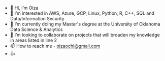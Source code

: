 - 👋 Hi, I’m Oiza
- 👀 I’m interested in AWS, Azure, GCP, Linux, Python, R, C++, SQL and Data/Information Security
- 🌱 I’m currently doing my Master's degree at the University of Oklahoma Data Science & Analytics
- 💞️ I’m looking to collaborate on projects that will broaden my knowledge in areas listed in line 2
- 📫 How to reach me - oizaochi@gmail.com
- 👍 


<!---
oizaochi/oizaochi is a ✨ special ✨ repository because its `README.md` (this file) appears on your GitHub profile.
You can click the Preview link to take a look at your changes.
--->
